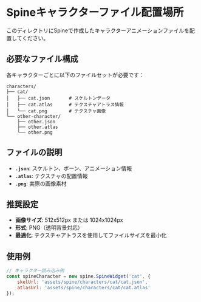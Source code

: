 # Spineキャラクターファイル配置場所

このディレクトリにSpineで作成したキャラクターアニメーションファイルを配置してください。

## 必要なファイル構成

各キャラクターごとに以下のファイルセットが必要です：

```
characters/
├── cat/
│   ├── cat.json       # スケルトンデータ
│   ├── cat.atlas      # テクスチャアトラス情報
│   └── cat.png        # テクスチャ画像
└── other-character/
    ├── other.json
    ├── other.atlas
    └── other.png
```

## ファイルの説明

- **`.json`**: スケルトン、ボーン、アニメーション情報
- **`.atlas`**: テクスチャの配置情報
- **`.png`**: 実際の画像素材

## 推奨設定

- **画像サイズ**: 512x512px または 1024x1024px
- **形式**: PNG（透明背景対応）
- **最適化**: テクスチャアトラスを使用してファイルサイズを最小化

## 使用例

```javascript
// キャラクター読み込み例
const spineCharacter = new spine.SpineWidget('cat', {
    skelUrl: 'assets/spine/characters/cat/cat.json',
    atlasUrl: 'assets/spine/characters/cat/cat.atlas'
});
```